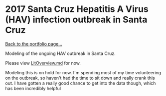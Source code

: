 # 2017 Santa Cruz Hepatitis A Virus (HAV) infection outbreak in Santa Cruz

[Back to the portfolio page...](https://marialma.github.io/)

Modeling of the ongoing HAV outbreak in Santa Cruz. 

Please view [LitOverview.md](https://github.com/marialma/2017-Santa-Cruz-HAV-Modeling/blob/master/LitOverview.md) for now. 

Modeling this is on hold for now. I'm spending most of my time volunteering on the outbreak, so haven't had the time to sit down and really crank this out. I have gotten a really good chance to get into the data though, which has been incredibly helpful
